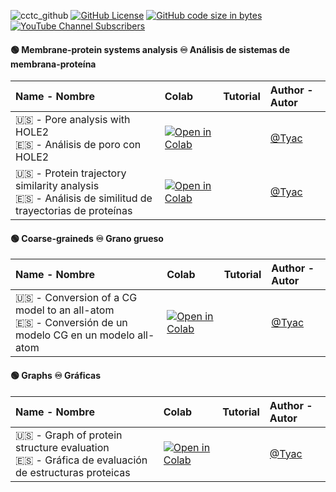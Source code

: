 ![cctc_github](https://github.com/camilotayac/computational_chemistry-TC/assets/74197522/e6084fb7-e9f1-4d8d-89ba-ae5e1710e378)
[![GitHub License](https://img.shields.io/github/license/camilotayac/computational_chemistry-TC?logo=github&logoColor=%2350FA7B&labelColor=%23282A36&color=%2350FA7B)](https://github.com/camilotayac/computational_chemistry-TC.git)
[![GitHub code size in bytes](https://img.shields.io/github/languages/code-size/camilotayac/computational_chemistry-TC?logo=github&logoColor=%238BE9FD&labelColor=%23282A36&color=%238BE9FD)](https://github.com/camilotayac/computational_chemistry-TC.git)
[![YouTube Channel Subscribers](https://img.shields.io/youtube/channel/subscribers/UChuntQk8qvrRww9QnfdsFGA?style=flat&logo=youtube&logoColor=%23FF5555&labelColor=%23282A36&color=%23FF5555&link=https%3A%2F%2Fwww.youtube.com%2Fchannel%2FUChuntQk8qvrRww9QnfdsFGA)](https://www.youtube.com/channel/UChuntQk8qvrRww9QnfdsFGA)


#### 🟢 Membrane-protein systems analysis ♾️ Análisis de sistemas de membrana-proteína

|Name - Nombre|Colab|Tutorial| Author - Autor|
|:---|:---|:---|:---|
|🇺🇸 - Pore analysis with HOLE2 <br> 🇪🇸 - Análisis de poro con HOLE2|[![Open in Colab](https://colab.research.google.com/assets/colab-badge.svg)](https://colab.research.google.com/github/camilotayac/computational_chemistry-TC/blob/master/Colab/pore_analysis_HOLE2.ipynb)| |[@Tyac](https://github.com/camilotayac)|
|🇺🇸 - Protein trajectory similarity analysis <br> 🇪🇸 - Análisis de similitud de trayectorias de proteínas|[![Open in Colab](https://colab.research.google.com/assets/colab-badge.svg)](https://colab.research.google.com/github/camilotayac/computational_chemistry-TC/blob/master/Colab/protein_trajectory_similarity_analysis.ipynb)| |[@Tyac](https://github.com/camilotayac)|

#### 🟢 Coarse-graineds ♾️ Grano grueso

|Name - Nombre|Colab|Tutorial| Author - Autor|
|:---|:---|:---|:---|
|🇺🇸 - Conversion of a CG model to an all-atom <br> 🇪🇸 - Conversión de un modelo CG en un modelo all-atom|[![Open in Colab](https://colab.research.google.com/assets/colab-badge.svg)](https://colab.research.google.com/github/camilotayac/computational_chemistry-TC/blob/master/Colab/conversion_of_a_CG_model_to_an_all_atom.ipynb)| |[@Tyac](https://github.com/camilotayac)|

#### 🟢 Graphs ♾️ Gráficas 
|Name - Nombre|Colab|Tutorial| Author - Autor|
|:---|:---|:---|:---|
|🇺🇸 - Graph of protein structure evaluation <br> 🇪🇸 - Gráfica de evaluación de estructuras proteicas|[![Open in Colab](https://colab.research.google.com/assets/colab-badge.svg)](https://colab.research.google.com/github/camilotayac/computational_chemistry-TC/blob/master/Colab/Graph_of_protein_structure_evaluation.ipynb)| |[@Tyac](https://github.com/camilotayac)|
